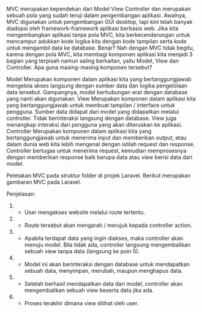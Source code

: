 MVC merupakan kependekan dari Model View Controller dan merupakan sebuah pola yang sudah teruji dalam pengembangan aplikasi. Awalnya, MVC digunakan untuk pengembangan GUI desktop, tapi kini telah banyak diadopsi oleh framework-framework aplikasi berbasis web. Jika kita mengembangkan aplikasi tanpa pola MVC, kita berkecenderungan untuk mencampur adukkan kode logika kita dengan kode tampilan serta kode untuk mengambil data ke database. Benar? Nah dengan MVC tidak begitu, karena dengan pola MVC, kita membagi komponen aplikasi kita menjadi 3 bagian yang terpisah namun saling berkaitan, yaitu Model, View dan Controller. Apa guna masing-masing komponen tersebut?

Model
Merupakan komponen dalam aplikasi kita yang bertanggungjawab mengelola akses langsung dengan sumber data dan logika pengelolaan data tersebut. Gampangnya, model berhubungan erat dengan database yang nanti akan digunakan.
View
Merupakan komponen dalam aplikasi kita yang bertanggungjawab untuk membuat tampilan / interface untuk pengguna. Sumber data didapat dari model yang didapatkan melalui controller. Tidak berinteraksi langsung dengan database. View juga menangkap interaksi dari pengguna yang akan diteruskan ke aplikasi.
Controller
Merupakan komponen dalam aplikasi kita yang bertanggungjawab untuk menerima input dan memberikan output, atau dalam dunia web kita lebih mengenal dengan istilah request dan response. Controller bertugas untuk menerima request, kemudian memprosesnya dengan memberikan response baik berupa data atau view berisi data dari model.

Peletakan MVC pada struktur folder di projek Laravel.
Berikut merupakan gambaran MVC pada Laravel.


Penjelasan:
1. - User mengakses website melalui route tertentu.
2. - Route tersebut akan mengarah / merujuk kepada controller action.
3. - Apabila terdapat data yang ingin diakses, maka controller akan menuju model. Bila tidak ada, controller langsung mengembalikan sebuah view tanpa data (langsung ke poin 5).
4. - Model ini akan berinteraksi dengan database untuk mendapatkan sebuah data, menyimpan, merubah, maupun menghapus data.
5. - Setelah berhasil mendapatkan data dari model, controller akan mengembalikan sebuah view beserta data jika ada.
6. - Proses terakhir dimana view dilihat oleh user.
